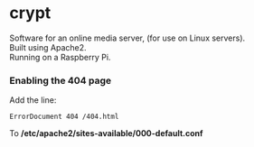 # crypt
Software for an online media server,  (for use on Linux servers).<br/>
Built using Apache2.<br/>
Running on a Raspberry Pi.<br/>


### Enabling the 404 page
Add the line:
```
ErrorDocument 404 /404.html
```
To **/etc/apache2/sites-available/000-default.conf**
